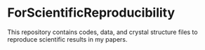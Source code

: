 # ForScientificReproducibility

This repository contains codes, data, and crystal structure files to reproduce scientific results in my papers.

